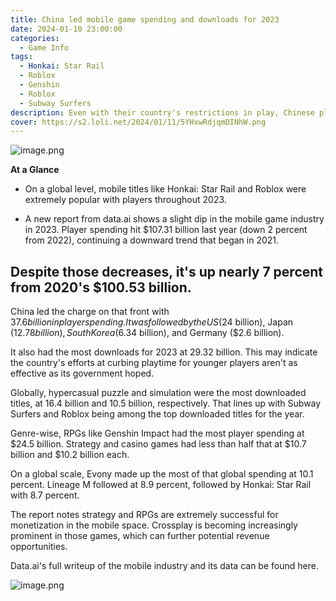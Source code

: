```yaml
---
title: China led mobile game spending and downloads for 2023
date: 2024-01-10 23:00:00
categories:
  - Game Info
tags:
  - Honkai: Star Rail
  - Roblox
  - Genshin
  - Roblox
  - Subway Surfers
description: Even with their country's restrictions in play, Chinese players kept spending money and downloading games for their phones.
cover: https://s2.loli.net/2024/01/11/5YHxwRdjqmDINhW.png
---
```

![image.png](https://s2.loli.net/2024/01/11/5YHxwRdjqmDINhW.png)

**At a Glance**

- On a global level, mobile titles like Honkai: Star Rail and Roblox were extremely popular with players throughout 2023.

- A new report from data.ai shows a slight dip in the mobile game industry in 2023. Player spending hit $107.31 billion last year (down 2 percent from 2022), continuing a downward trend that began in 2021.

## Despite those decreases, it's up nearly 7 percent from 2020's $100.53 billion.

China led the charge on that front with $37.6 billion in player spending. It was followed by the US ($24 billion), Japan ($12.78 billion), South Korea ($6.34 billion), and Germany ($2.6 billion).

It also had the most downloads for 2023 at 29.32 billion. This may indicate the country's efforts at curbing playtime for younger players aren't as effective as its government hoped.


Globally, hypercasual puzzle and simulation were the most downloaded titles, at 16.4 billion and 10.5 billion, respectively. That lines up with Subway Surfers and Roblox being among the top downloaded titles for the year.

Genre-wise, RPGs like Genshin Impact had the most player spending at $24.5 billion. Strategy and casino games had less than half that at $10.7 billion and $10.2 billion each.

On a global scale, Evony made up the most of that global spending at 10.1 percent. Lineage M followed at 8.9 percent, followed by Honkai: Star Rail with 8.7 percent.

The report notes strategy and RPGs are extremely successful for monetization in the mobile space. Crossplay is becoming increasingly prominent in those games, which can further potential revenue opportunities.

Data.ai's full writeup of the mobile industry and its data can be found here.

![image.png](https://s2.loli.net/2023/11/25/H5xdCfXGw83lFO9.png)


